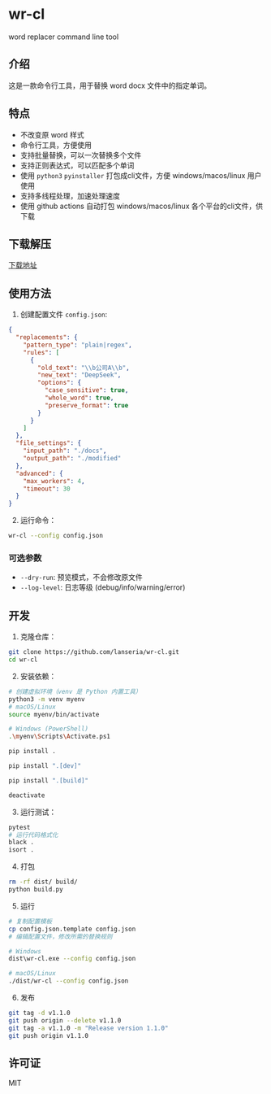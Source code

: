 # wr-cl

word replacer command line tool

## 介绍

这是一款命令行工具，用于替换 word docx 文件中的指定单词。

## 特点

- 不改变原 word 样式
- 命令行工具，方便使用
- 支持批量替换，可以一次替换多个文件
- 支持正则表达式，可以匹配多个单词
- 使用 `python3` `pyinstaller` 打包成cli文件，方便 windows/macos/linux 用户使用
- 支持多线程处理，加速处理速度
- 使用 github actions 自动打包 windows/macos/linux 各个平台的cli文件，供下载

## 下载解压

[下载地址](https://github.com/lanseria/wr-cl/releases)

## 使用方法

1. 创建配置文件 `config.json`:

```json
{
  "replacements": {
    "pattern_type": "plain|regex",
    "rules": [
      {
        "old_text": "\\b公司A\\b",
        "new_text": "DeepSeek",
        "options": {
          "case_sensitive": true,
          "whole_word": true,
          "preserve_format": true
        }
      }
    ]
  },
  "file_settings": {
    "input_path": "./docs",
    "output_path": "./modified"
  },
  "advanced": {
    "max_workers": 4,
    "timeout": 30
  }
}
```

2. 运行命令：

```bash
wr-cl --config config.json
```

### 可选参数

- `--dry-run`: 预览模式，不会修改原文件
- `--log-level`: 日志等级 (debug/info/warning/error)

## 开发

1. 克隆仓库：

```bash
git clone https://github.com/lanseria/wr-cl.git
cd wr-cl
```

2. 安装依赖：

```bash
# 创建虚拟环境（venv 是 Python 内置工具）
python3 -m venv myenv
# macOS/Linux
source myenv/bin/activate

# Windows (PowerShell)
.\myenv\Scripts\Activate.ps1

pip install .

pip install ".[dev]"

pip install ".[build]"

deactivate
```

3. 运行测试：

```bash
pytest
# 运行代码格式化
black .
isort .
```

4. 打包

```bash
rm -rf dist/ build/
python build.py
```

5. 运行

```bash
# 复制配置模板
cp config.json.template config.json
# 编辑配置文件，修改所需的替换规则

# Windows
dist\wr-cl.exe --config config.json

# macOS/Linux
./dist/wr-cl --config config.json
```

6. 发布

```bash
git tag -d v1.1.0 
git push origin --delete v1.1.0
git tag -a v1.1.0 -m "Release version 1.1.0"
git push origin v1.1.0
```

## 许可证

MIT